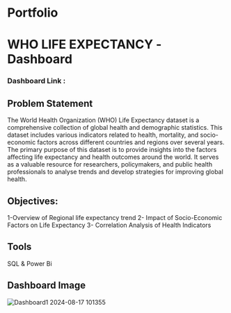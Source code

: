 # Portfolio
# WHO LIFE EXPECTANCY -Dashboard

### Dashboard Link : 

## Problem Statement
The World Health Organization (WHO) Life Expectancy dataset is a comprehensive collection of global health and demographic statistics. This dataset includes various indicators related to health, mortality, and socio-economic factors across different countries and regions over several years. The primary purpose of this dataset is to provide insights into the factors affecting life expectancy and health outcomes around the world. It serves as a valuable resource for researchers, policymakers, and public health professionals to analyse trends and develop strategies for improving global health.
## Objectives:
1-Overview of Regional life expectancy trend
2- Impact of Socio-Economic Factors on Life Expectancy
3- Correlation Analysis of Health Indicators
## Tools
SQL &
Power Bi


## Dashboard Image
![Dashboard1 2024-08-17 101355](https://github.com/user-attachments/assets/9e4fb9a5-f5c4-4462-8264-a9d063df3991.jpg)

